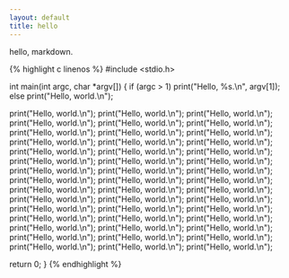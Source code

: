 ```yaml
---
layout: default
title: hello
---
```


hello, markdown.

{% highlight c linenos %}
#include <stdio.h>

int main(int argc, char *argv[])
{
  if (argc > 1)
    print("Hello, %s.\n", argv[1]);
  else
    print("Hello, world.\n");

  print("Hello, world.\n"); print("Hello, world.\n"); print("Hello, world.\n"); print("Hello, world.\n"); print("Hello, world.\n"); print("Hello, world.\n"); print("Hello, world.\n"); print("Hello, world.\n"); print("Hello, world.\n"); print("Hello, world.\n"); print("Hello, world.\n"); print("Hello, world.\n"); print("Hello, world.\n"); print("Hello, world.\n"); print("Hello, world.\n"); print("Hello, world.\n"); print("Hello, world.\n"); print("Hello, world.\n"); print("Hello, world.\n"); print("Hello, world.\n"); print("Hello, world.\n"); print("Hello, world.\n"); print("Hello, world.\n"); print("Hello, world.\n"); print("Hello, world.\n"); print("Hello, world.\n"); print("Hello, world.\n"); print("Hello, world.\n"); print("Hello, world.\n"); print("Hello, world.\n"); print("Hello, world.\n"); print("Hello, world.\n"); print("Hello, world.\n"); print("Hello, world.\n"); print("Hello, world.\n"); print("Hello, world.\n"); print("Hello, world.\n"); print("Hello, world.\n"); print("Hello, world.\n"); print("Hello, world.\n"); print("Hello, world.\n"); print("Hello, world.\n"); print("Hello, world.\n"); print("Hello, world.\n"); print("Hello, world.\n");

  return 0;
}
{% endhighlight %}
